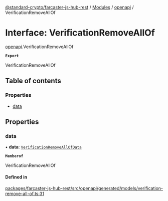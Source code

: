 [@standard-crypto/farcaster-js-hub-rest](../README.md) / [Modules](../modules.md) / [openapi](../modules/openapi.md) / VerificationRemoveAllOf

# Interface: VerificationRemoveAllOf

[openapi](../modules/openapi.md).VerificationRemoveAllOf

**`Export`**

VerificationRemoveAllOf

## Table of contents

### Properties

- [data](openapi.VerificationRemoveAllOf.md#data)

## Properties

### data

• **data**: [`VerificationRemoveAllOfData`](../modules/openapi.md#verificationremoveallofdata)

**`Memberof`**

VerificationRemoveAllOf

#### Defined in

[packages/farcaster-js-hub-rest/src/openapi/generated/models/verification-remove-all-of.ts:31](https://github.com/standard-crypto/farcaster-js/blob/main/packages/farcaster-js-hub-rest/src/openapi/generated/models/verification-remove-all-of.ts#L31)

